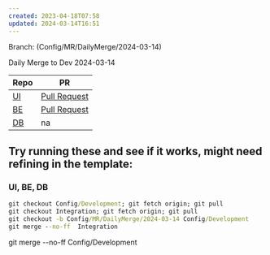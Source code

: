```yaml
---
created: 2023-04-18T07:58
updated: 2024-03-14T16:51
---
```

Branch: (Config/MR/DailyMerge/2024-03-14)

Daily Merge to Dev 2024-03-14

| Repo                                                                                                                                                                                                                                                       | PR                                                                                                |
| ---------------------------------------------------------------------------------------------------------------------------------------------------------------------------------------------------------------------------------------------------------- | ------------------------------------------------------------------------------------------------- |
| [UI](https://dev.azure.com/MiXTelematics/Common/_git/MiX.Fleet.UI/pullrequestcreate?sourceRef=Integration&targetRef=Config/Development&sourceRepositoryId=50990761-1b3a-4829-ada1-584fd7f03033&targetRepositoryId=50990761-1b3a-4829-ada1-584fd7f03033)    | [Pull Request](https://dev.azure.com/MiXTelematics/Common/_git/MiX.Fleet.UI/pullrequest/99763)    |
| [BE](https://dev.azure.com/MiXTelematics/Common/_git/DynaMiX.Backend/pullrequestcreate?sourceRef=Integration&targetRef=Config/Development&sourceRepositoryId=0c9dafba-9e19-4319-886b-c0129c70b7d0&targetRepositoryId=0c9dafba-9e19-4319-886b-c0129c70b7d0) | [Pull Request](https://dev.azure.com/MiXTelematics/Common/_git/DynaMiX.Backend/pullrequest/99762) |
| [DB](https://dev.azure.com/MiXTelematics/Common/_git/Database/pullrequestcreate?sourceRef=Integration&targetRef=Config/Development&sourceRepositoryId=72660fef-f082-49a7-b7c0-8648450cd291&targetRepositoryId=72660fef-f082-49a7-b7c0-8648450cd291)        | na                                                                                                |


## Try running these and see if it works, might need refining in the template:

### UI, BE, DB

``` cmd
git checkout Config/Development; git fetch origin; git pull
git checkout Integration; git fetch origin; git pull
git checkout -b Config/MR/DailyMerge/2024-03-14 Config/Development
git merge --no-ff  Integration
```


git merge --no-ff  Config/Development